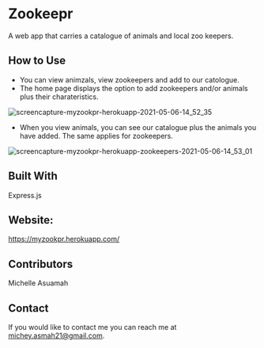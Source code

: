 # Zookeepr

A web app that carries a catalogue of animals and local zoo keepers.


## How to Use
* You can view animzals, view zookeepers and add to our catologue.
* The home page displays the option to add zookeepers and/or animals plus their charateristics.

![screencapture-myzookpr-herokuapp-2021-05-06-14_52_35](https://user-images.githubusercontent.com/77217156/117350688-d9e77580-ae7a-11eb-8d59-6f5df8b24db7.png)


* When you view animals, you can see our catalogue plus the animals you have added. The same applies for zookeepers.


![screencapture-myzookpr-herokuapp-zookeepers-2021-05-06-14_53_01](https://user-images.githubusercontent.com/77217156/117350693-db18a280-ae7a-11eb-8323-9e2847289e42.png)

## Built With
Express.js


## Website: 
https://myzookpr.herokuapp.com/

## Contributors
Michelle Asuamah

## Contact
If you would like to contact me you can reach me at michey.asmah21@gmail.com.

